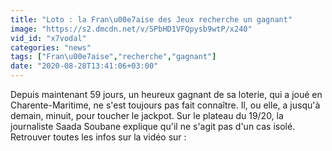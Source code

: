 ```yaml
---
title: "Loto : la Fran\u00e7aise des Jeux recherche un gagnant"
image: "https://s2.dmcdn.net/v/SPbHD1VFQpysb9wtP/x240"
vid_id: "x7vodal"
categories: "news"
tags: ["Fran\u00e7aise","recherche","gagnant"]
date: "2020-08-28T13:41:06+03:00"
---
```

Depuis maintenant 59 jours, un heureux gagnant de sa loterie, qui a joué en Charente-Maritime, ne s'est toujours pas fait connaître. Il, ou elle, a jusqu'à demain, minuit, pour toucher le jackpot. Sur le plateau du 19/20, la journaliste Saada Soubane explique qu'il ne s'agit pas d'un cas isolé.  <br>Retrouver toutes les infos sur la vidéo sur : 
